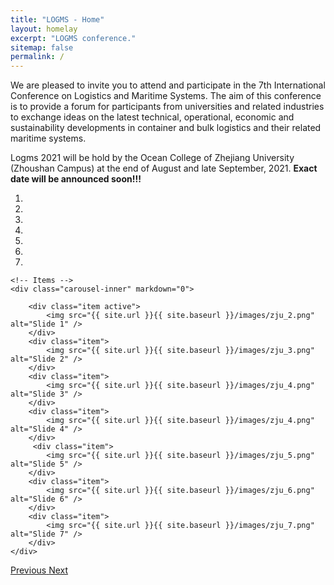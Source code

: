 ```yaml
---
title: "LOGMS - Home"
layout: homelay
excerpt: "LOGMS conference."
sitemap: false
permalink: /
---
```


We are pleased to invite you to attend and participate in the 7th International Conference on Logistics and Maritime Systems. The aim of this conference is to provide a forum for participants from universities and related industries to exchange ideas on the latest technical, operational, economic and sustainability developments in container and bulk logistics and their related maritime systems. 

Logms 2021 will be hold by the Ocean College of Zhejiang University (Zhoushan Campus) at the end of August and late September, 2021. 
**Exact date will be announced soon!!!**

<div markdown="0" id="carousel" class="carousel slide" data-ride="carousel" data-interval="5000" data-pause="hover" >
    <!-- Menu -->
    <ol class="carousel-indicators">
        <li data-target="#carousel" data-slide-to="0" class="active"></li>
        <li data-target="#carousel" data-slide-to="1"></li>
        <li data-target="#carousel" data-slide-to="2"></li>
        <li data-target="#carousel" data-slide-to="3"></li>  
        <li data-target="#carousel" data-slide-to="4"></li>  
        <li data-target="#carousel" data-slide-to="5"></li>  
        <li data-target="#carousel" data-slide-to="6"></li>          
    </ol>

    <!-- Items -->
    <div class="carousel-inner" markdown="0">

        <div class="item active">
            <img src="{{ site.url }}{{ site.baseurl }}/images/zju_2.png" alt="Slide 1" />
        </div>
        <div class="item">
            <img src="{{ site.url }}{{ site.baseurl }}/images/zju_3.png" alt="Slide 2" />
        </div>
        <div class="item">
            <img src="{{ site.url }}{{ site.baseurl }}/images/zju_4.png" alt="Slide 3" />
        </div>
        <div class="item">
            <img src="{{ site.url }}{{ site.baseurl }}/images/zju_4.png" alt="Slide 4" />
        </div> 
         <div class="item">
            <img src="{{ site.url }}{{ site.baseurl }}/images/zju_5.png" alt="Slide 5" />
        </div>
        <div class="item">
            <img src="{{ site.url }}{{ site.baseurl }}/images/zju_6.png" alt="Slide 6" />
        </div>
        <div class="item">
            <img src="{{ site.url }}{{ site.baseurl }}/images/zju_7.png" alt="Slide 7" />
        </div>
    </div>
  <a class="left carousel-control" href="#carousel" role="button" data-slide="prev">
    <span class="glyphicon glyphicon-chevron-left" aria-hidden="true"></span>
    <span class="sr-only">Previous</span>
  </a>
  <a class="right carousel-control" href="#carousel" role="button" data-slide="next">
    <span class="glyphicon glyphicon-chevron-right" aria-hidden="true"></span>
    <span class="sr-only">Next</span>
  </a>
</div>





 
 


